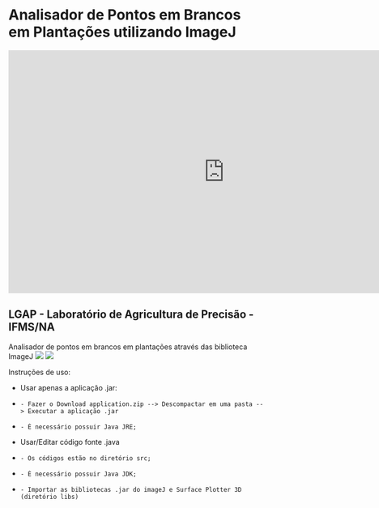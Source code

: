 # Analisador de Pontos em Brancos em Plantações utilizando ImageJ
<iframe width="852" height="480" src="https://www.youtube.com/embed/OYzWFWiRAvo" title="YouTube video player" frameborder="0" allow="accelerometer; autoplay; clipboard-write; encrypted-media; gyroscope; picture-in-picture" allowfullscreen></iframe>


<h2> LGAP - Laboratório de Agricultura de Precisão -IFMS/NA </h2>
Analisador de pontos em brancos em plantações através das biblioteca ImageJ

<img src="https://user-images.githubusercontent.com/38302789/129792087-67bc7baf-b9a1-4162-8ab5-06e0acdef823.png"> 
<img src="https://user-images.githubusercontent.com/38302789/129792352-e9a3c0a3-39f3-4411-adf8-a6c3b3a4ab7c.png">
     

Instruções de uso:
* Usar apenas a aplicação .jar:
*     - Fazer o Download application.zip --> Descompactar em uma pasta --> Executar a aplicação .jar
*     - É necessário possuir Java JRE;
* Usar/Editar código fonte .java
*     - Os códigos estão no diretório src; 
*     - É necessário possuir Java JDK;
*     - Importar as bibliotecas .jar do imageJ e Surface Plotter 3D (diretório libs)


